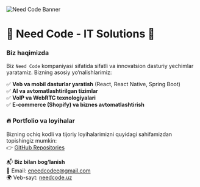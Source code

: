 ![Need Code Banner](https://ucarecdn.com/7169dd98-706a-4644-b28b-2a929d7cb5ec/-/preview/1000x562/)

# 🏢 Need Code - IT Solutions 🚀

### Biz haqimizda  
Biz `Need Code` kompaniyasi sifatida sifatli va innovatsion dasturiy yechimlar yaratamiz. Bizning asosiy yo‘nalishlarimiz:  

✅ **Veb va mobil dasturlar yaratish** (React, React Native, Spring Boot)  
✅ **AI va avtomatlashtirilgan tizimlar**  
✅ **VoIP va WebRTC texnologiyalari**  
✅ **E-commerce (Shopify) va biznes avtomatlashtirish**  

### 🔥 Portfolio va loyihalar  
Bizning ochiq kodli va tijoriy loyihalarimizni quyidagi sahifamizdan topishingiz mumkin:  
👉 [GitHub Repositories](https://github.com/needcodeuz)

📬 **Biz bilan bog‘lanish**  
📧 Email: eneedcodee@gmail.com  
🌍 Veb-sayt: [needcode.uz](https://needcode.uz)
